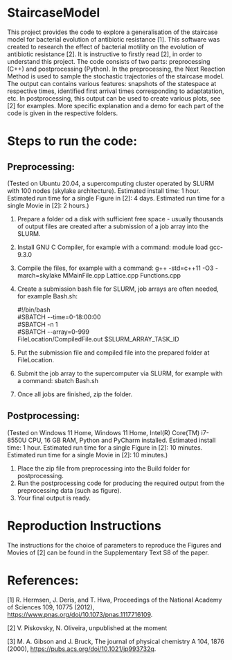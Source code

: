 # StaircaseModel
This project provides the code to explore a generalisation of the staircase model for bacterial evolution of antibiotic resistance [1]. This software was created to research the effect of bacterial motility on the evolution of antibiotic resistance [2]. It is instructive to firstly read [2], in order to understand this project. The code consists of two parts: preprocessing (C++) and postprocessing (Python). In the preprocessing, the Next Reaction Method is used to sample the stochastic trajectories of the staircase model. The output can contains various features: snapshots of the statespace at respective times, identified first arrival times corresponding to adaptatation, etc. In postprocessing, this output can be used to create various plots, see [2] for examples. More specific explanation and a demo for each part of the code is given in the respective folders.

# Steps to run the code:
## Preprocessing:
(Tested on Ubuntu 20.04, a supercomputing cluster operated by SLURM with 100 nodes (skylake architecture). Estimated install time: 1 hour. Estimated run time for a single Figure in [2]: 4 days. Estimated run time for a single Movie in [2]: 2 hours.)
1) Prepare a folder od a disk with sufficient free space - usually thousands of output files are created after a submission of a job array into the SLURM.
2) Install GNU C Compiler, for example with a command: module load gcc-9.3.0
3) Compile the files, for example with a command: g++ -std=c++11 -O3 -march=skylake MMainFile.cpp Lattice.cpp Functions.cpp
4) Create a submission bash file for SLURM, job arrays are often needed, for example Bash.sh:

    #!/bin/bash  
    #SBATCH --time=0-18:00:00  
    #SBATCH -n 1  
    #SBATCH --array=0-999  
    FileLocation/CompiledFile.out $SLURM_ARRAY_TASK_ID

5) Put the submission file and compiled file into the prepared folder at FileLocation.
6) Submit the job array to the supercomputer via SLURM, for example with a command: sbatch Bash.sh
7) Once all jobs are finished, zip the folder.

## Postprocessing:
(Tested on Windows 11 Home, Windows 11 Home, Intel(R) Core(TM) i7-8550U CPU, 16 GB RAM, Python and PyCharm installed. Estimated install time: 1 hour. Estimated run time for a single Figure in [2]: 10 minutes. Estimated run time for a single Movie in [2]: 10 minutes.)
1) Place the zip file from preprocessing into the Build folder for postprocessing.
2) Run the postprocessing code for producing the required output from the preprocessing data (such as figure).
3) Your final output is ready.

# Reproduction Instructions
The instructions for the choice of parameters to reproduce the Figures and Movies of [2] can be found in the Supplementary Text S8 of the paper.

# References:
[1] R. Hermsen, J. Deris, and T. Hwa, Proceedings of the National Academy of Sciences 109, 10775 (2012), https://www.pnas.org/doi/10.1073/pnas.1117716109.

[2] V. Piskovsky, N. Oliveira, unpublished at the moment

[3] M. A. Gibson and J. Bruck, The journal of physical chemistry A 104, 1876 (2000), https://pubs.acs.org/doi/10.1021/jp993732q.
